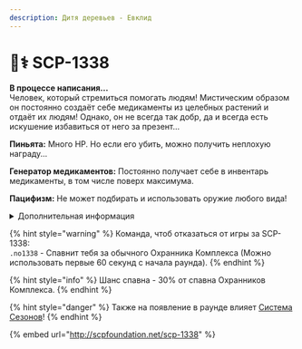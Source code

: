 ```yaml
---
description: Дитя деревьев - Евклид
---
```


# 🧑⚕ SCP-1338

**В процессе написания...**\
Человек, который стремиться помогать людям! Мистическим образом он постоянно создаёт себе медикаменты из целебных растений и отдаёт их людям! Однако, он не всегда так добр, да и всегда есть искушение избавиться от него за презент...

**Пиньята:** Много HP. Но если его убить, можно получить неплохую награду...

**Генератор медикаментов:** Постоянно получает себе в инвентарь медикаменты, в том числе поверх максимума.

**Пацифизм:** Не может подбирать и использовать оружие любого вида!

<details>

<summary>Дополнительная информация</summary>

* **Класс**: Обучение
* **Уровень доступа**: Карта Охранника
* **Особое снаряжение**: Различная Медицина и SCP-207

</details>

{% hint style="warning" %}
Команда, чтоб отказаться от игры за SCP-1338:\
`.no1338` - Спавнит тебя за обычного Охранника Комплекса (Можно использовать первые 60 секунд с начала раунда).
{% endhint %}

{% hint style="info" %}
Шанс спавна - 30% от спавна Охранников Комплекса.
{% endhint %}

{% hint style="danger" %}
Также на появление в раунде влияет [Система Сезонов](../../server-systems/seasons-system.md)!
{% endhint %}

{% embed url="http://scpfoundation.net/scp-1338" %}
